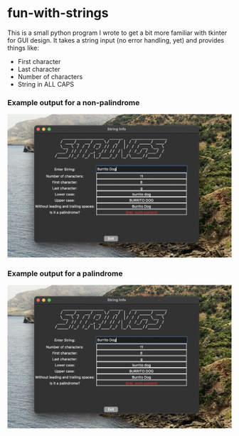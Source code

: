 # fun-with-strings

This is a small python program I wrote to get a bit more familiar with tkinter for GUI design. It takes a string input (no error handling, yet) and provides things like:

* First character
* Last character
* Number of characters
* String in ALL CAPS

### Example output for a non-palindrome

![screen shot][logo]

[logo]: https://github.com/tylerkkp/fun-with-strings/blob/main/img/drat.png "non palindrome screen shot"

### Example output for a palindrome

![screen shot][logo]

[logo]: https://github.com/tylerkkp/fun-with-strings/blob/main/img/won.png "palindrome screen shot"
